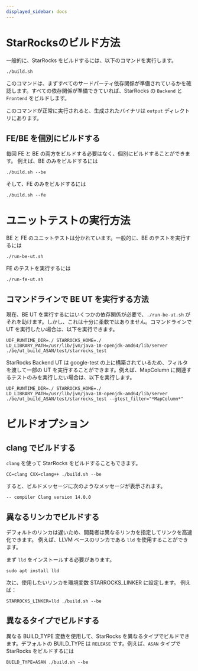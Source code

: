 ```yaml
---
displayed_sidebar: docs
---
```


# StarRocksのビルド方法

一般的に、StarRocks をビルドするには、以下のコマンドを実行します。

```
./build.sh
```

このコマンドは、まずすべてのサードパーティ依存関係が準備されているかを確認します。すべての依存関係が準備できていれば、StarRocks の `Backend` と `Frontend` をビルドします。

このコマンドが正常に実行されると、生成されたバイナリは `output` ディレクトリにあります。

## FE/BE を個別にビルドする

毎回 FE と BE の両方をビルドする必要はなく、個別にビルドすることができます。
例えば、BE のみをビルドするには
```
./build.sh --be
```

そして、FE のみをビルドするには
```
./build.sh --fe
```

# ユニットテストの実行方法

BE と FE のユニットテストは分かれています。一般的に、BE のテストを実行するには
```
./run-be-ut.sh
```

FE のテストを実行するには
```
./run-fe-ut.sh
```

## コマンドラインで BE UT を実行する方法

現在、BE UT を実行するにはいくつかの依存関係が必要で、`./run-be-ut.sh` がそれを助けます。しかし、これは十分に柔軟ではありません。コマンドラインで UT を実行したい場合は、以下を実行できます。

```
UDF_RUNTIME_DIR=./ STARROCKS_HOME=./ LD_LIBRARY_PATH=/usr/lib/jvm/java-18-openjdk-amd64/lib/server ./be/ut_build_ASAN/test/starrocks_test
```

StarRocks Backend UT は google-test の上に構築されているため、フィルタを渡して一部の UT を実行することができます。例えば、MapColumn に関連するテストのみを実行したい場合は、以下を実行します。

```
UDF_RUNTIME_DIR=./ STARROCKS_HOME=./ LD_LIBRARY_PATH=/usr/lib/jvm/java-18-openjdk-amd64/lib/server ./be/ut_build_ASAN/test/starrocks_test --gtest_filter="*MapColumn*"
```

# ビルドオプション

## clang でビルドする

`clang` を使って StarRocks をビルドすることもできます。

```
CC=clang CXX=clang++ ./build.sh --be
```

すると、ビルドメッセージに次のようなメッセージが表示されます。

```
-- compiler Clang version 14.0.0
```

## 異なるリンカでビルドする

デフォルトのリンカは遅いため、開発者は異なるリンカを指定してリンクを高速化できます。
例えば、LLVM ベースのリンカである `lld` を使用することができます。

まず `lld` をインストールする必要があります。

```
sudo apt install lld
```

次に、使用したいリンカを環境変数 STARROCKS_LINKER に設定します。
例えば：

```
STARROCKS_LINKER=lld ./build.sh --be
```

## 異なるタイプでビルドする

異なる BUILD_TYPE 変数を使用して、StarRocks を異なるタイプでビルドできます。デフォルトの BUILD_TYPE は `RELEASE` です。例えば、`ASAN` タイプで StarRocks をビルドするには

```
BUILD_TYPE=ASAN ./build.sh --be
```